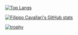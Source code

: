 [![Top Langs](https://github-readme-stats.vercel.app/api/top-langs/?username=Filocava99&theme=synthwave)](https://github.com/filocava99/github-readme-stats)

[![Filippo Cavallari's GitHub stats](https://github-readme-stats.vercel.app/api?username=filocava99&theme=synthwave)](https://github.com/filocava99/github-readme-stats)

[![trophy](https://github-profile-trophy.vercel.app/?username=Filocava99&theme=synthwave)](https://github.com/Filocava99/github-profile-trophy)
